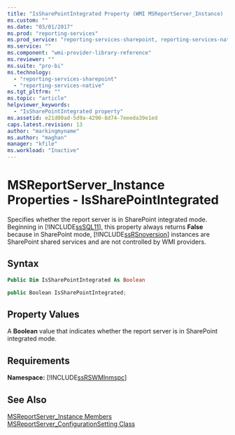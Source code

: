 ```yaml
---
title: "IsSharePointIntegrated Property (WMI MSReportServer_Instance) | Microsoft Docs"
ms.custom: ""
ms.date: "03/01/2017"
ms.prod: "reporting-services"
ms.prod_service: "reporting-services-sharepoint, reporting-services-native"
ms.service: ""
ms.component: "wmi-provider-library-reference"
ms.reviewer: ""
ms.suite: "pro-bi"
ms.technology: 
  - "reporting-services-sharepoint"
  - "reporting-services-native"
ms.tgt_pltfrm: ""
ms.topic: "article"
helpviewer_keywords: 
  - "IsSharePointIntegrated property"
ms.assetid: e21d00ad-5d9a-4290-8d74-7eeeda39e1ed
caps.latest.revision: 13
author: "markingmyname"
ms.author: "maghan"
manager: "kfile"
ms.workload: "Inactive"
---
```

# MSReportServer_Instance Properties - IsSharePointIntegrated
  Specifies whether the report server is in SharePoint integrated mode. Beginning in [!INCLUDE[ssSQL11](../../includes/sssql11-md.md)], this property always returns **False** because in SharePoint mode, [!INCLUDE[ssRSnoversion](../../includes/ssrsnoversion-md.md)] instances are SharePoint shared services and are not controlled by WMI providers.  
  
## Syntax  
  
```vb  
Public Dim IsSharePointIntegrated As Boolean  
```  
  
```csharp  
public Boolean IsSharePointIntegrated;  
```  
  
## Property Values  
 A **Boolean** value that indicates whether the report server is in SharePoint integrated mode.  
  
## Requirements  
 **Namespace:** [!INCLUDE[ssRSWMInmspc](../../includes/ssrswminmspc-md.md)]  
  
## See Also  
 [MSReportServer_Instance Members](../../reporting-services/wmi-provider-library-reference/msreportserver-instance-members.md)   
 [MSReportServer_ConfigurationSetting Class](../../reporting-services/wmi-provider-library-reference/msreportserver-configurationsetting-class.md)  
  
  
